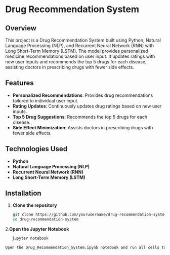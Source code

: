 # Drug Recommendation System

## Overview
This project is a Drug Recommendation System built using Python, Natural Language Processing (NLP), and Recurrent Neural Network (RNN) with Long Short-Term Memory (LSTM). The model provides personalized medicine recommendations based on user input. It updates ratings with new user inputs and recommends the top 5 drugs for each disease, assisting doctors in prescribing drugs with fewer side effects.

## Features
- **Personalized Recommendations**: Provides drug recommendations tailored to individual user input.
- **Rating Updates**: Continuously updates drug ratings based on new user inputs.
- **Top 5 Drug Suggestions**: Recommends the top 5 drugs for each disease.
- **Side Effect Minimization**: Assists doctors in prescribing drugs with fewer side effects.

## Technologies Used
- **Python**
- **Natural Language Processing (NLP)**
- **Recurrent Neural Network (RNN)**
- **Long Short-Term Memory (LSTM)**

## Installation

1. **Clone the repository**
   ```bash
   git clone https://github.com/yourusername/drug-recommendation-system.git
   cd drug-recommendation-system
2.**Open the Jupyter Notebook**

   ```bash
      jupyter notebook

Open the Drug_Recommendation_System.ipynb notebook and run all cells to train the model and get recommendations.



